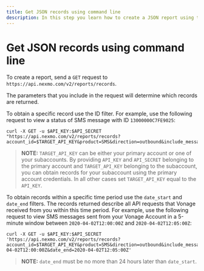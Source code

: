 ```yaml
---
title: Get JSON records using command line
description: In this step you learn how to create a JSON report using the command line tool, curl.
---
```


# Get JSON records using command line

To create a report, send a `GET` request to `https://api.nexmo.com/v2/reports/records`.

The parameters that you include in the request will determine which records are returned.

To obtain a specific record use the ID filter. For example, use the following request to view a status of SMS message with ID `13000000C7FE9025`:

``` shellsession
curl -X GET -u $API_KEY:$API_SECRET "https://api.nexmo.com/v2/reports/records?account_id=$TARGET_API_KEY&product=SMS&direction=outbound&include_message=true&id=13000000C7FE9025"
```

> **NOTE:** `TARGET_API_KEY` can be either your primary account or one of your subaccounts. By providing `API_KEY` and `API_SECRET` belonging to the primary account and `TARGET_API_KEY` belonging to the subaccount, you can obtain records for your subaccount using the primary account credentials. In all other cases set `TARGET_API_KEY` equal to the `API_KEY`.

To obtain records within a specific time period use the `date_start` and `date_end` filters. The records returned describe all API requests that Vonage received from you within this time period. For example, use the following request to view SMS messages sent from your Vonage Account in a 5-minute window between `2020-04-02T12:00:00Z` and `2020-04-02T12:05:00Z`:

``` shellsession
curl -X GET -u $API_KEY:$API_SECRET 'https://api.nexmo.com/v2/reports/records?account_id=$TARGET_API_KEY&product=SMS&direction=outbound&include_message=true&date_start=2020-04-02T12:00:00Z&date_end=2020-04-02T12:05:00Z'
```

> **NOTE:** `date_end` must be no more than 24 hours later than `date_start`.
